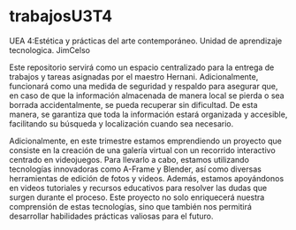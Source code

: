 # trabajosU3T4
UEA 4:Estética y prácticas del arte contemporáneo.
Unidad de aprendizaje tecnologica.
JimCelso

Este repositorio servirá como un espacio centralizado para la entrega de trabajos y tareas asignadas por el maestro Hernani. Adicionalmente, funcionará como una medida de seguridad y respaldo para asegurar que, en caso de que la información almacenada de manera local se pierda o sea borrada accidentalmente, se pueda recuperar sin dificultad. De esta manera, se garantiza que toda la información estará organizada y accesible, facilitando su búsqueda y localización cuando sea necesario.

Adicionalmente, en este trimestre estamos emprendiendo un proyecto que consiste en la creación de una galería virtual con un recorrido interactivo centrado en videojuegos. Para llevarlo a cabo, estamos utilizando tecnologías innovadoras como A-Frame y Blender, así como diversas herramientas de edición de fotos y videos. Además, estamos apoyándonos en videos tutoriales y recursos educativos para resolver las dudas que surgen durante el proceso. Este proyecto no solo enriquecerá nuestra comprensión de estas tecnologías, sino que también nos permitirá desarrollar habilidades prácticas valiosas para el futuro.
